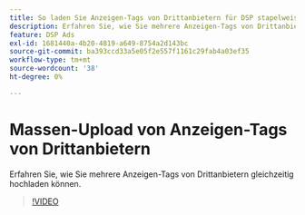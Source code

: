 ```yaml
---
title: So laden Sie Anzeigen-Tags von Drittanbietern für DSP stapelweise hoch
description: Erfahren Sie, wie Sie mehrere Anzeigen-Tags von Drittanbietern gleichzeitig hochladen können.
feature: DSP Ads
exl-id: 1681440a-4b20-4819-a649-8754a2d143bc
source-git-commit: ba393ccd33a5e05f2e557f1161c29fab4a03ef35
workflow-type: tm+mt
source-wordcount: '38'
ht-degree: 0%

---
```


# Massen-Upload von Anzeigen-Tags von Drittanbietern

Erfahren Sie, wie Sie mehrere Anzeigen-Tags von Drittanbietern gleichzeitig hochladen können.

>[!VIDEO](https://video.tv.adobe.com/v/342174?captions=ger)
